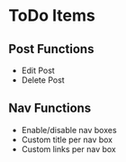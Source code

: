 # ToDo Items
## Post Functions
* Edit Post
* Delete Post


## Nav Functions
* Enable/disable nav boxes
* Custom title per nav box
* Custom links per nav box

